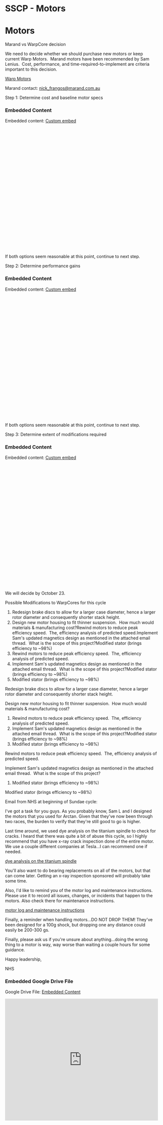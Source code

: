 # SSCP - Motors

# Motors

Marand vs WarpCore decision

We need to decide whether we should purchase new motors or keep current Warp Motors.  Marand motors have been recommended by Sam Lenius.  Cost, performance, and time-required-to-implement are criteria important to this decision.

[Warp Motors](/stanford.edu/testduplicationsscp/home/sscp-2012-2013/mechanical-2012-2013/motors/warp-motor)

Marand contact: nick_frangos@marand.com.au

Step 1: Determine cost and baseline motor specs

### Embedded Content

Embedded content: [Custom embed]()

<iframe width="100%" height="400" src="" frameborder="0"></iframe>

If both options seem reasonable at this point, continue to next step.

Step 2: Determine performance gains

### Embedded Content

Embedded content: [Custom embed]()

<iframe width="100%" height="400" src="" frameborder="0"></iframe>

If both options seem reasonable at this point, continue to next step.

Step 3: Determine extent of modifications required

### Embedded Content

Embedded content: [Custom embed]()

<iframe width="100%" height="400" src="" frameborder="0"></iframe>

We will decide by October 23.

Possible Modifications to WarpCores for this cycle

1. Redesign brake discs to allow for a larger case diameter, hence a larger rotor diameter and consequently shorter stack height.
2. Design new motor housing to fit thinner suspension.  How much would materials & manufacturing cost?Rewind motors to reduce peak efficiency speed.  The, efficiency analysis of predicted speed.Implement Sam's updated magnetics design as mentioned in the attached email thread.  What is the scope of this project?Modified stator (brings efficiency to ~98%)
3. Rewind motors to reduce peak efficiency speed.  The, efficiency analysis of predicted speed.
4. Implement Sam's updated magnetics design as mentioned in the attached email thread.  What is the scope of this project?Modified stator (brings efficiency to ~98%)
5. Modified stator (brings efficiency to ~98%)

Redesign brake discs to allow for a larger case diameter, hence a larger rotor diameter and consequently shorter stack height.

Design new motor housing to fit thinner suspension.  How much would materials & manufacturing cost?

1. Rewind motors to reduce peak efficiency speed.  The, efficiency analysis of predicted speed.
2. Implement Sam's updated magnetics design as mentioned in the attached email thread.  What is the scope of this project?Modified stator (brings efficiency to ~98%)
3. Modified stator (brings efficiency to ~98%)

Rewind motors to reduce peak efficiency speed.  The, efficiency analysis of predicted speed.

Implement Sam's updated magnetics design as mentioned in the attached email thread.  What is the scope of this project?

1. Modified stator (brings efficiency to ~98%)

Modified stator (brings efficiency to ~98%)

Email from NHS at beginning of Sundae cycle:

I've got a task for you guys. As you probably know, Sam L and I designed the motors that you used for Arctan. Given that they've now been through two races, the burden to verify that they're still good to go is higher.

Last time around, we used dye analysis on the titanium spindle to check for cracks. I heard that there was quite a bit of abuse this cycle, so I highly recommend that you have x-ray crack inspection done of the entire motor. We use a couple different companies at Tesla...I can recommend one if needed.

[dye analysis on the titanium spindle](/stanford.edu/testduplicationsscp/home/sscp-2012-2013/mechanical-2012-2013/motors/motor-spindle-longevity-analysis)

You'll also want to do bearing replacements on all of the motors, but that can come later. Getting an x-ray inspection sponsored will probably take some time.

Also, I'd like to remind you of the motor log and maintenance instructions. Please use it to record all issues, changes, or incidents that happen to the motors. Also check there for maintenance instructions.

[motor log and maintenance instructions](/stanford.edu/testduplicationsscp/home/sscp-2012-2013/mechanical-2012-2013/motors/warp-motor)

Finally, a reminder when handling motors...DO NOT DROP THEM! They've been designed for a 100g shock, but dropping one any distance could easily be 200-300 gs.

Finally, please ask us if you're unsure about anything...doing the wrong thing to a motor is way, way worse than waiting a couple hours for some guidance.

Happy leadership,

NHS

<Moved Suggested WarpCore Changes to subpage>

<moved Marand info to Marand subpage>

[](https://drive.google.com/folderview?id=1cMomwCvjnyBkF3YWe4bUtkFa1SQkAaRO)

### Embedded Google Drive File

Google Drive File: [Embedded Content](https://drive.google.com/embeddedfolderview?id=1cMomwCvjnyBkF3YWe4bUtkFa1SQkAaRO#list)

<iframe width="100%" height="400" src="https://drive.google.com/embeddedfolderview?id=1cMomwCvjnyBkF3YWe4bUtkFa1SQkAaRO#list" frameborder="0"></iframe>


